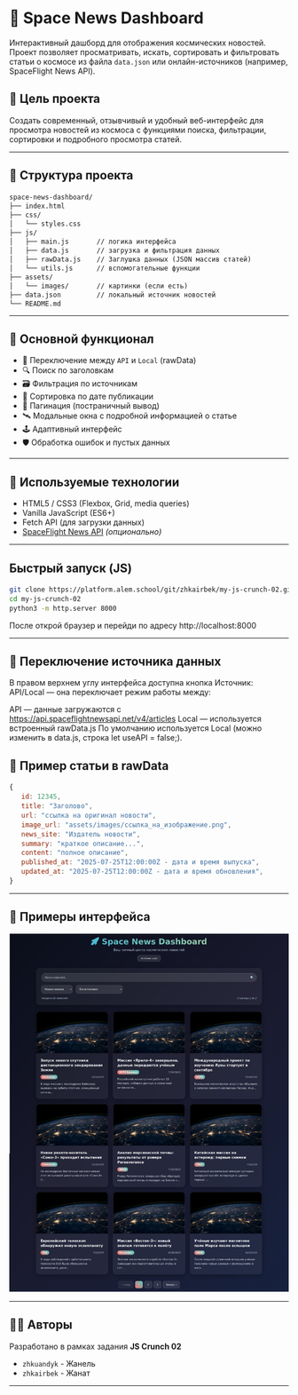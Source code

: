 # 🚀 Space News Dashboard

Интерактивный дашборд для отображения космических новостей. Проект позволяет просматривать, искать, сортировать и фильтровать статьи о космосе из файла `data.json` или онлайн-источников (например, SpaceFlight News API).

## 📌 Цель проекта

Создать современный, отзывчивый и удобный веб-интерфейс для просмотра новостей из космоса с функциями поиска, фильтрации, сортировки и подробного просмотра статей.

---

## 📁 Структура проекта

```
space-news-dashboard/
├── index.html
├── css/
│   └── styles.css
├── js/
│   ├── main.js       // логика интерфейса
│   ├── data.js       // загрузка и фильтрация данных
│   ├── rawData.js    // Заглушка данных (JSON массив статей)
│   └── utils.js      // вспомогательные функции
├── assets/
│   └── images/       // картинки (если есть)
├── data.json         // локальный источник новостей
└── README.md
```

---

## 🧠 Основной функционал

* 🔄 Переключение между `API` и `Local` (rawData)
* 🔍 Поиск по заголовкам
* 🗃️ Фильтрация по источникам
* 🔢 Сортировка по дате публикации
* 📄 Пагинация (постраничный вывод)
* 🛰️ Модальные окна с подробной информацией о статье
* 🕹️ Адаптивный интерфейс
* 🛡️ Обработка ошибок и пустых данных

---

## 🧪 Используемые технологии

* HTML5 / CSS3 (Flexbox, Grid, media queries)
* Vanilla JavaScript (ES6+)
* Fetch API (для загрузки данных)
* [SpaceFlight News API](https://api.spaceflightnewsapi.net/v4/docs/#/) *(опционально)*

---

## Быстрый запуск (JS)

```bash
git clone https://platform.alem.school/git/zhkairbek/my-js-crunch-02.git
cd my-js-crunch-02
python3 -m http.server 8000
```
После открой браузер и перейди по адресу http://localhost:8000

---

## 🔁 Переключение источника данных

В правом верхнем углу интерфейса доступна кнопка Источник: API/Local — она переключает режим работы между:

API — данные загружаются с https://api.spaceflightnewsapi.net/v4/articles
Local — используется встроенный rawData.js
По умолчанию используется Local (можно изменить в data.js, строка let useAPI = false;).

## 🧪 Пример статьи в rawData
```js
{
   id: 12345,
   title: "Заголово",
   url: "ссылка на оригинал новости",
   image_url: "assets/images/ссылка_на_изображение.png",
   news_site: "Издатель новости",
   summary: "краткое описание...",
   content: "полное описание",
   published_at: "2025-07-25T12:00:00Z - дата и время выпуска",
   updated_at: "2025-07-25T12:00:00Z - дата и время обновления",
}
```

---

## 📸 Примеры интерфейса

<img src="assets/forReadme/screenshot-1.png" alt="info-1"/>

---

## 👨‍🚀 Авторы

Разработано в рамках задания **JS Crunch 02**
- `zhkuandyk` - Жанель 
- `zhkairbek` - Жанат

---
